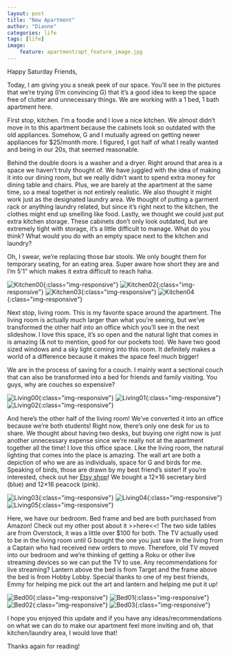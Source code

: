 ```yaml
---
layout: post
title: "New Apartment"
author: "Dianne"
categories: life
tags: [life]
image:
    feature: apartment/apt_feature_image.jpg
---
```

Happy Saturday Friends,

Today, I am giving you a sneak peek of our space. You’ll see in the pictures that we’re trying (I’m convincing G) that it’s a good idea to keep the space free of clutter and unnecessary things. We are working with a 1 bed, 1 bath apartment here.

First stop, kitchen. I’m a foodie and I love a nice kitchen. We almost didn’t move in to this apartment because the cabinets look so outdated with the old appliances. Somehow, G and I mutually agreed on getting newer appliances for $25/month more. I figured, I got half of what I really wanted and being in our 20s, that seemed reasonable.

Behind the double doors is a washer and a dryer. Right around that area is a space we haven’t truly thought of. We have juggled with the idea of making it into our dining room, but we really didn’t want to spend extra money for dining table and chairs. Plus, we are barely at the apartment at the same time, so a meal together is not entirely realistic. We also thought it might work just as the designated laundry area. We thought of putting a garment rack or anything laundry related, but since it’s right next to the kitchen, the clothes might end up smelling like food. Lastly, we thought we could just put extra kitchen storage. These cabinets don’t only look outdated, but are extremely tight with storage, it’s a little difficult to manage. What do you think? What would you do with an empty space next to the kitchen and laundry?

Oh, I swear, we’re replacing those bar stools. We only bought them for temporary seating, for an eating area. Super aware how short they are and I’m 5’1” which makes it extra difficult to reach haha.

![Kitchen00](/assets/img/apartment/apt_kitchen00.jpg){:class="img-responsive"}
![Kitchen02](/assets/img/apartment/apt_kitchen02.jpg){:class="img-responsive"}
![Kitchen03](/assets/img/apartment/apt_kitchen03.jpg){:class="img-responsive"}
![Kitchen04](/assets/img/apartment/apt_kitchen04.jpg){:class="img-responsive"}

Next stop, living room. This is my favorite space around the apartment. The living room is actually much larger than what you’re seeing, but we’ve transformed the other half into an office which you’ll see in the next slideshow. I love this space, it’s so open and the natural light that comes in is amazing (& not to mention, good for our pockets too). We have two good sized windows and a sky light coming into this room. It definitely makes a world of a difference because it makes the space feel much bigger!

We are in the process of saving for a couch. I mainly want a sectional couch that can also be transformed into a bed for friends and family visiting. You guys, why are couches so expensive?

![Living00](/assets/img/apartment/apt_living00.jpg){:class="img-responsive"}
![Living01](/assets/img/apartment/apt_living01.jpg){:class="img-responsive"}
![Living02](/assets/img/apartment/apt_living02.jpg){:class="img-responsive"}

And here’s the other half of the living room! We’ve converted it into an office because we’re both students! Right now, there’s only one desk for us to share. We thought about having two desks, but buying one right now is just another unnecessary expense since we’re really not at the apartment together all the time! I love this office space. Like the living room, the natural lighting that comes into the place is amazing. The wall art are both a depiction of who we are as individuals, space for G and birds for me. Speaking of birds, those are drawn by my best friend’s sister! If you’re interested, check out her [Etsy shop](https://www.etsy.com/shop/JupiterIllustrations?ref=profile_shopname)! We bought a 12×16 secretary bird (blue) and 12×16 peacock (pink).

![Living03](/assets/img/apartment/apt_living03.jpg){:class="img-responsive"}
![Living04](/assets/img/apartment/apt_living04.jpg){:class="img-responsive"}
![Living05](/assets/img/apartment/apt_living05.jpg){:class="img-responsive"}

Here, we have our bedroom. Bed frame and bed are both purchased from Amazon! Check out my other post about it >>here<<! The two side tables are from Overstock, it was a little over $100 for both. The TV actually used to be in the living room until G bought the one you just saw in the living from a Captain who had received new orders to move. Therefore, old TV moved into our bedroom and we’re thinking of getting a Roku or other live streaming devices so we can put the TV to use. Any recommendations for live streaming? Lantern above the bed is from Target and the frame above the bed is from Hobby Lobby. Special thanks to one of my best friends, Emmy for helping me pick out the art and lantern and helping me put it up!

![Bed00](/assets/img/apartment/apt_bedroom00.jpg){:class="img-responsive"}
![Bed01](/assets/img/apartment/apt_bedroom01.jpg){:class="img-responsive"}
![Bed02](/assets/img/apartment/apt_bedroom02.jpg){:class="img-responsive"}
![Bed03](/assets/img/apartment/apt_bedroom03.jpg){:class="img-responsive"}

I hope you enjoyed this update and if you have any ideas/recommendations on what we can do to make our apartment feel more inviting and oh, that kitchen/laundry area, I would love that!

Thanks again for reading!
